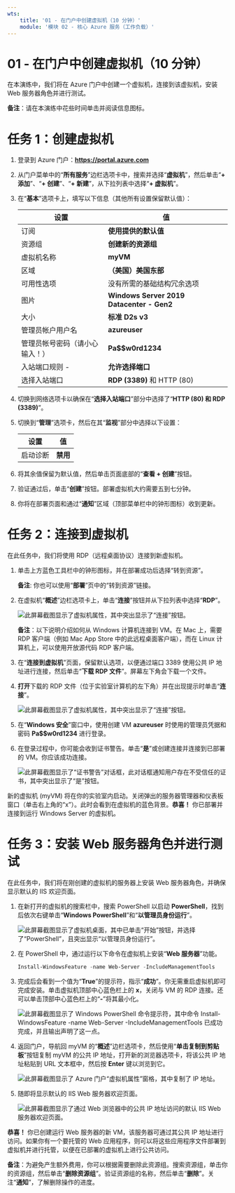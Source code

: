 ```yaml
---
wts:
    title: '01 - 在门户中创建虚拟机（10 分钟）'
    module: '模块 02 - 核心 Azure 服务（工作负载）'
---
```

# 01 - 在门户中创建虚拟机（10 分钟）

在本演练中，我们将在 Azure 门户中创建一个虚拟机，连接到该虚拟机，安装 Web 服务器角色并进行测试。 

**备注**：请在本演练中花些时间单击并阅读信息图标。 

# 任务 1：创建虚拟机 
1. 登录到 Azure 门户：**https://portal.azure.com**

3. 从门户菜单中的“**所有服务**”边栏选项卡中，搜索并选择“**虚拟机**”，然后单击“**+ 添加**”、“**+ 创建**”、“**+ 新建**”，从下拉列表中选择“**+ 虚拟机**”。

4. 在“**基本**”选项卡上，填写以下信息（其他所有设置保留默认值）：

    | 设置 | 值 |
    |  -- | -- |
    | 订阅 | **使用提供的默认值** |
    | 资源组 | **创建新的资源组** |
    | 虚拟机名称 | **myVM** |
    | 区域 | **（美国）美国东部**|
    | 可用性选项 | 没有所需的基础结构冗余选项|
    | 图片 | **Windows Server 2019 Datacenter - Gen2**|
    | 大小 | **标准 D2s v3**|
    | 管理员帐户用户名 | **azureuser** |
    | 管理员帐号密码（请小心输入！） | **Pa$$w0rd1234**|
    | 入站端口规则 - | **允许选择端口**|
    | 选择入站端口 | **RDP (3389)** 和 HTTP (80)| 

5. 切换到网络选项卡以确保在“**选择入站端口**”部分中选择了“**HTTP (80) 和 RDP (3389)**”。

6. 切换到“**管理**”选项卡，然后在其“**监视**”部分中选择以下设置：

    | 设置 | 值 |
    | -- | -- |
    | 启动诊断 | **禁用**|

7. 将其余值保留为默认值，然后单击页面底部的“**查看 + 创建**”按钮。

8. 验证通过后，单击“**创建**”按钮。部署虚拟机大约需要五到七分钟。

9. 你将在部署页面和通过“**通知**”区域（顶部菜单栏中的钟形图标）收到更新。

# 任务 2：连接到虚拟机

在此任务中，我们将使用 RDP（远程桌面协议）连接到新虚拟机。 

1. 单击上方蓝色工具栏中的钟形图标，并在部署成功后选择“转到资源”。 

    **备注**: 你也可以使用“**部署**”页中的“转到资源”链接。 

2. 在虚拟机“**概述**”边栏选项卡上，单击“**连接**”按钮并从下拉列表中选择“**RDP**”。

    ![此屏幕截图显示了虚拟机属性，其中突出显示了“连接”按钮。](../images/0101.png)

    **备注**：以下说明介绍如何从 Windows 计算机连接到 VM。在 Mac 上，需要 RDP 客户端（例如 Mac App Store 中的此远程桌面客户端），而在 Linux 计算机上，可以使用开放源代码 RDP 客户端。

2. 在“**连接到虚拟机**”页面，保留默认选项，以便通过端口 3389 使用公共 IP 地址进行连接，然后单击“**下载 RDP 文件**”。屏幕左下角会下载一个文件。

3. **打开**下载的 RDP 文件（位于实验室计算机的左下角）并在出现提示时单击“**连接**”。 

    ![此屏幕截图显示了虚拟机属性，其中突出显示了“连接”按钮。](../images/0102.png)

4. 在“**Windows 安全**”窗口中，使用创建 VM **azureuser** 时使用的管理员凭据和密码 **Pa$$w0rd1234** 进行登录。 

5. 在登录过程中，你可能会收到证书警告。单击“**是**”或创建连接并连接到已部署的 VM。你应该成功连接。

    ![此屏幕截图显示了“证书警告”对话框，此对话框通知用户存在不受信任的证书，其中突出显示了“是”按钮。](../images/0104.png)

新的虚拟机 (myVM) 将在你的实验室内启动。关闭弹出的服务器管理器和仪表板窗口（单击右上角的“x”）。此时会看到在虚拟机的蓝色背景。**恭喜！** 你已部署并连接到运行 Windows Server 的虚拟机。 

# 任务 3：安装 Web 服务器角色并进行测试

在此任务中，我们将在刚创建的虚拟机的服务器上安装 Web 服务器角色，并确保显示默认的 IIS 欢迎页面。 

1. 在新打开的虚拟机的搜索栏中，搜索 PowerShell 以启动 **PowerShell**，找到后依次右键单击“**Windows PowerShell**”和“**以管理员身份运行**”。

    ![此屏幕截图显示了虚拟机桌面，其中已单击“开始”按钮，并选择了“PowerShell”，且突出显示“以管理员身份运行”。](../images/0105.png)

2. 在 PowerShell 中，通过运行以下命令在虚拟机上安装“**Web 服务器**”功能。 

    ```PowerShell
    Install-WindowsFeature -name Web-Server -IncludeManagementTools
    ```
  
3. 完成后会看到一个值为“**True**”的提示符，指示“**成功**”。你无需重启虚拟机即可完成安装。单击虚拟机顶部中心蓝色栏上的 **x**，关闭与 VM 的 RDP 连接。还可以单击顶部中心蓝色栏上的“**-**”将其最小化。

    ![此屏幕截图显示了 Windows PowerShell 命令提示符，其中命令 Install-WindowsFeature -name Web-Server -IncludeManagementTools 已成功完成，并且输出声明了这一点。](../images/0106.png)

4. 返回门户，导航回 myVM 的“**概述**”边栏选项卡，然后使用“**单击复制到剪贴板**”按钮复制 myVM 的公共 IP 地址，打开新的浏览器选项卡，将该公共 IP 地址粘贴到 URL 文本框中，然后按 **Enter** 键以浏览到它。

    ![此屏幕截图显示了 Azure 门户“虚拟机属性”窗格，其中复制了 IP 地址。](../images/0107.png)

5. 随即将显示默认的 IIS Web 服务器欢迎页面。

    ![此屏幕截图显示了通过 Web 浏览器中的公共 IP 地址访问的默认 IIS Web 服务器欢迎页面。](../images/0108.png)

**恭喜！** 你已创建运行 Web 服务器的新 VM，该服务器可通过其公共 IP 地址进行访问。如果你有一个要托管的 Web 应用程序，则可以将这些应用程序文件部署到虚拟机并进行托管，以便在已部署的虚拟机上进行公共访问。


**备注**：为避免产生额外费用，你可以根据需要删除此资源组。搜索资源组，单击你的资源组，然后单击“**删除资源组**”。验证资源组的名称，然后单击“**删除**”。关注“**通知**”，了解删除操作的进度。

